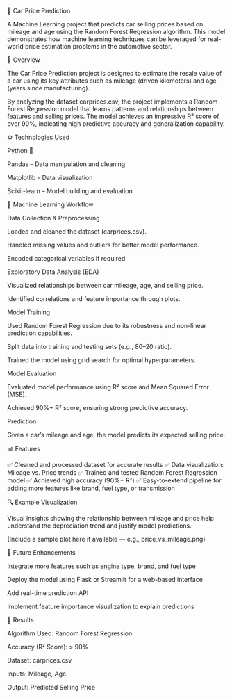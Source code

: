 🚗 Car Price Prediction

A Machine Learning project that predicts car selling prices based on mileage and age using the Random Forest Regression algorithm. This model demonstrates how machine learning techniques can be leveraged for real-world price estimation problems in the automotive sector.

📘 Overview

The Car Price Prediction project is designed to estimate the resale value of a car using its key attributes such as mileage (driven kilometers) and age (years since manufacturing).

By analyzing the dataset carprices.csv, the project implements a Random Forest Regression model that learns patterns and relationships between features and selling prices. The model achieves an impressive R² score of over 90%, indicating high predictive accuracy and generalization capability.

⚙️ Technologies Used

Python 🐍

Pandas – Data manipulation and cleaning

Matplotlib – Data visualization

Scikit-learn – Model building and evaluation

🧠 Machine Learning Workflow

Data Collection & Preprocessing

Loaded and cleaned the dataset (carprices.csv).

Handled missing values and outliers for better model performance.

Encoded categorical variables if required.

Exploratory Data Analysis (EDA)

Visualized relationships between car mileage, age, and selling price.

Identified correlations and feature importance through plots.

Model Training

Used Random Forest Regression due to its robustness and non-linear prediction capabilities.

Split data into training and testing sets (e.g., 80–20 ratio).

Trained the model using grid search for optimal hyperparameters.

Model Evaluation

Evaluated model performance using R² score and Mean Squared Error (MSE).

Achieved 90%+ R² score, ensuring strong predictive accuracy.

Prediction

Given a car’s mileage and age, the model predicts its expected selling price.

📊 Features

✅ Cleaned and processed dataset for accurate results
✅ Data visualization: Mileage vs. Price trends
✅ Trained and tested Random Forest Regression model
✅ Achieved high accuracy (90%+ R²)
✅ Easy-to-extend pipeline for adding more features like brand, fuel type, or transmission

🔍 Example Visualization

Visual insights showing the relationship between mileage and price help understand the depreciation trend and justify model predictions.

(Include a sample plot here if available — e.g., price_vs_mileage.png)

🚀 Future Enhancements

Integrate more features such as engine type, brand, and fuel type

Deploy the model using Flask or Streamlit for a web-based interface

Add real-time prediction API

Implement feature importance visualization to explain predictions


🧾 Results

Algorithm Used: Random Forest Regression

Accuracy (R² Score): > 90%

Dataset: carprices.csv

Inputs: Mileage, Age

Output: Predicted Selling Price











